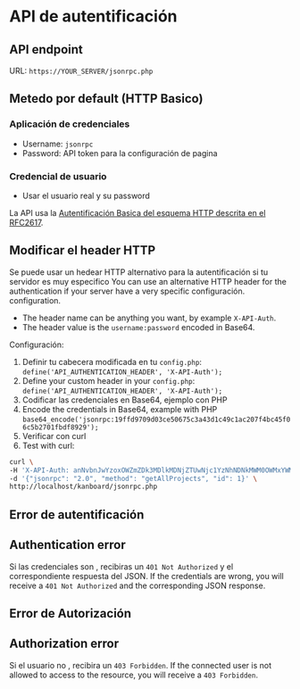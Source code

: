 API de autentificación
==================

API endpoint
------------

URL: `https://YOUR_SERVER/jsonrpc.php`


Metedo por default (HTTP Basico)
---------------------------

### Aplicación de credenciales

- Username: `jsonrpc`
- Password: API token para la configuración de pagina

### Credencial de usuario

- Usar el usuario real y su password

La API usa la [Autentificación Basica del esquema HTTP descrita en el RFC2617](http://www.ietf.org/rfc/rfc2617.txt).


Modificar el header HTTP
------------------------

Se puede usar un hedear HTTP alternativo para la autentificación si tu servidor es muy especifico
You can use an alternative HTTP header for the authentication if your server have a very specific
configuración.
configuration.

- The header name can be anything you want, by example `X-API-Auth`.
- The header value is the `username:password` encoded in Base64.

Configuración:

1. Definir tu cabecera modificada en tu `config.php`: `define('API_AUTHENTICATION_HEADER', 'X-API-Auth');`
1. Define your custom header in your `config.php`: `define('API_AUTHENTICATION_HEADER', 'X-API-Auth');`
2. Codificar las credenciales en Base64, ejemplo con PHP
2. Encode the credentials in Base64, example with PHP `base64_encode('jsonrpc:19ffd9709d03ce50675c3a43d1c49c1ac207f4bc45f06c5b2701fbdf8929');`
3. Verificar con curl
3. Test with curl:

```bash
curl \
-H 'X-API-Auth: anNvbnJwYzoxOWZmZDk3MDlkMDNjZTUwNjc1YzNhNDNkMWM0OWMxYWMyMDdmNGJjNDVmMDZjNWIyNzAxZmJkZjg5Mjk=' \
-d '{"jsonrpc": "2.0", "method": "getAllProjects", "id": 1}' \
http://localhost/kanboard/jsonrpc.php
```

Error de autentificación
-------------------------
Authentication error
--------------------

Si las credenciales son , recibiras  un `401 Not Authorized` y el correspondiente respuesta del JSON.
If the credentials are wrong, you will receive a `401 Not Authorized` and the corresponding JSON response.
 

Error de Autorización
----------------------
Authorization error
-------------------

Si el usuario no  , recibira un `403 Forbidden`.
If the connected user is not allowed to access to the resource, you will receive a `403 Forbidden`.
